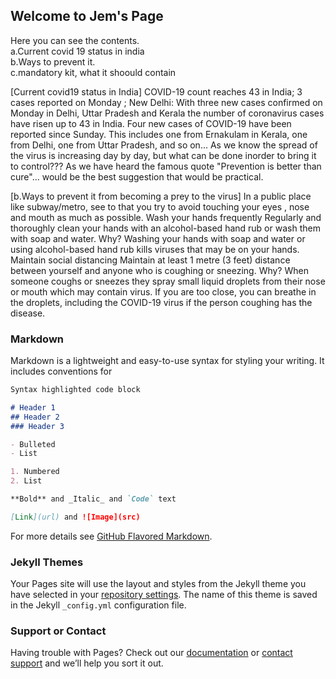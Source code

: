## Welcome to Jem's Page 

Here you can see the contents. <br>
a.Current covid 19 status in india <br>
b.Ways to prevent it. <br>
c.mandatory kit, what it shoould contain

[Current covid19 status in India]
COVID-19 count reaches 43 in India; 3 cases reported on Monday ;
New Delhi: With three new cases confirmed on Monday in Delhi, Uttar Pradesh and Kerala the number of coronavirus cases have risen up to 43 in India.
Four new cases of COVID-19 have been reported since Sunday. This includes one from Ernakulam in Kerala, one from Delhi, one from Uttar Pradesh, and so on...
As we know the spread of the virus is increasing day by day, but what can be done inorder to bring it to control??? As we have heard the famous quote "Prevention is better than cure"... would be the best suggestion that would be practical.

[b.Ways to prevent it from becoming a prey to the virus]
In a public place like subway/metro, see to that you try to avoid touching  your eyes , nose and mouth as much as possible.
Wash your hands frequently
Regularly and thoroughly clean your hands with an alcohol-based hand rub or wash them with soap and water.
Why? Washing your hands with soap and water or using alcohol-based hand rub kills viruses that may be on your hands.
Maintain social distancing
Maintain at least 1 metre (3 feet) distance between yourself and anyone who is coughing or sneezing.
Why? When someone coughs or sneezes they spray small liquid droplets from their nose or mouth which may contain virus. If you are too close, you can breathe in the droplets, including the COVID-19 virus if the person coughing has the disease.


### Markdown

Markdown is a lightweight and easy-to-use syntax for styling your writing. It includes conventions for

```markdown
Syntax highlighted code block

# Header 1
## Header 2
### Header 3

- Bulleted
- List

1. Numbered
2. List

**Bold** and _Italic_ and `Code` text

[Link](url) and ![Image](src)
```

For more details see [GitHub Flavored Markdown](https://guides.github.com/features/mastering-markdown/).

### Jekyll Themes

Your Pages site will use the layout and styles from the Jekyll theme you have selected in your [repository settings](https://github.com/jemavril/hello-world/settings). The name of this theme is saved in the Jekyll `_config.yml` configuration file.

### Support or Contact

Having trouble with Pages? Check out our [documentation](https://help.github.com/categories/github-pages-basics/) or [contact support](https://github.com/contact) and we’ll help you sort it out.
